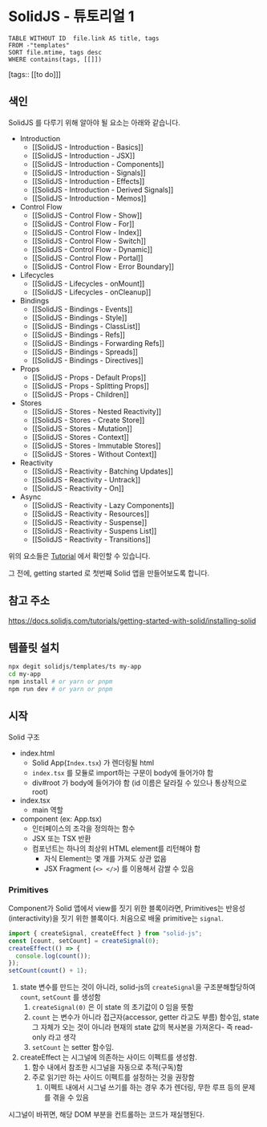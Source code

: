 # SolidJS - 튜토리얼 1
<!--Basic Template V0.0.2 Start -->
```dataview
TABLE WITHOUT ID  file.link AS title, tags
FROM -"templates"
SORT file.mtime, tags desc
WHERE contains(tags, [[]])
```
<!--Basic Template V0.0.2 End -->
[tags:: [[to do]]]

## 색인

SolidJS 를 다루기 위해 알아야 될 요소는 아래와 같습니다.

- Introduction
	- [[SolidJS - Introduction - Basics]]
	- [[SolidJS - Introduction - JSX]]
	- [[SolidJS - Introduction - Components]]
	- [[SolidJS - Introduction - Signals]]
	- [[SolidJS - Introduction - Effects]]
	- [[SolidJS - Introduction - Derived Signals]]
	- [[SolidJS - Introduction - Memos]]
- Control Flow
	- [[SolidJS - Control Flow - Show]]
	- [[SolidJS - Control Flow - For]]
	- [[SolidJS - Control Flow - Index]]
	- [[SolidJS - Control Flow - Switch]]
	- [[SolidJS - Control Flow - Dynamic]]
	- [[SolidJS - Control Flow - Portal]]
	- [[SolidJS - Control Flow - Error Boundary]]
- Lifecycles
	- [[SolidJS - Lifecycles - onMount]]
	- [[SolidJS - Lifecycles - onCleanup]]
- Bindings
	- [[SolidJS - Bindings - Events]]
	- [[SolidJS - Bindings - Style]]
	- [[SolidJS - Bindings - ClassList]]
	- [[SolidJS - Bindings - Refs]]
	- [[SolidJS - Bindings - Forwarding Refs]]
	- [[SolidJS - Bindings - Spreads]]
	- [[SolidJS - Bindings - Directives]]
- Props
	- [[SolidJS - Props - Default Props]]
	- [[SolidJS - Props - Splitting Props]]
	- [[SolidJS - Props - Children]]
- Stores
	- [[SolidJS - Stores - Nested Reactivity]]
	- [[SolidJS - Stores - Create Store]]
	- [[SolidJS - Stores - Mutation]]
	- [[SolidJS - Stores - Context]]
	- [[SolidJS - Stores - Immutable Stores]]
	- [[SolidJS - Stores - Without Context]]
- Reactivity
	- [[SolidJS - Reactivity - Batching Updates]]
	- [[SolidJS - Reactivity - Untrack]]
	- [[SolidJS - Reactivity - On]]
- Async
	- [[SolidJS - Reactivity - Lazy Components]]
	- [[SolidJS - Reactivity - Resources]]
	- [[SolidJS - Reactivity - Suspense]]
	- [[SolidJS - Reactivity - Suspens List]]
	- [[SolidJS - Reactivity - Transitions]]

위의 요소들은 [Tutorial](https://www.solidjs.com/tutorial/introduction_basics) 에서 확인할 수 있습니다.

그 전에, getting started 로 첫번째 Solid 앱을 만들어보도록 합니다.

## 참고 주소
https://docs.solidjs.com/tutorials/getting-started-with-solid/installing-solid

## 템플릿 설치
```bash
npx degit solidjs/templates/ts my-app
cd my-app
npm install # or yarn or pnpm
npm run dev # or yarn or pnpm
```

## 시작

Solid 구조
- index.html
	- Solid App(`Index.tsx`) 가 렌더링될 html
	- `index.tsx` 를 모듈로 import하는 구문이 body에 들어가야 함
	- div#root 가 body에 들어가야 함 (id 이름은 달라질 수 있으나 통상적으로 root)
- index.tsx
	- main 역할
- component (ex: App.tsx)
	- 인터페이스의 조각을 정의하는 함수
	- JSX 또는 TSX 반환
	- 컴포넌트는 하나의 최상위 HTML element를 리턴해야 함
		- 자식 Element는 몇 개를 가져도 상관 없음
		- JSX Fragment (`<> </>`) 를 이용해서 감쌀 수 있음

### Primitives

Component가 Solid 앱에서 view를 짓기 위한 블록이라면, Primitives는 반응성(interactivity)을 짓기 위한 블록이다. 처음으로 배울 primitive는 `signal`.

```ts
import { createSignal, createEffect } from "solid-js";
const [count, setCount] = createSignal(0);
createEffect(() => {
  console.log(count());
});
setCount(count() + 1);
```

1. state 변수를 만드는 것이 아니라, solid-js의 `createSignal`을 구조분해할당하여 `count`, `setCount` 를 생성함
	1. `createSignal(0)` 은 이 state 의 초기값이 0 임을 뜻함
	2. `count` 는 변수가 아니라 접근자(accessor, getter 라고도 부름) 함수임, state 그 자체가 오는 것이 아니라 현재의 state 값의 복사본을 가져온다- 즉 read-only 라고 생각
	3. `setCount` 는 setter 함수임.
2. createEffect 는 시그널에 의존하는 사이드 이펙트를 생성함.
	1. 함수 내에서 참조한 시그널을 자동으로 추적(구독)함
	2. 주로 읽기만 하는 사이드 이펙트를 설정하는 것을 권장함
		1. 이펙트 내에서  시그널 쓰기를 하는 경우 추가 렌더링, 무한 루프 등의 문제를 겪을 수 있음

시그널이 바뀌면, 해당 DOM 부분을 컨트롤하는 코드가 재실행된다. 